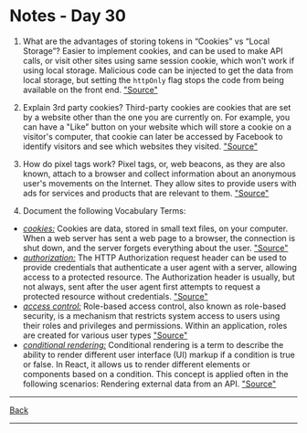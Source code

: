 # Notes - Day 30

1. What are the advantages of storing tokens in “Cookies” vs “Local Storage”? Easier to implement cookies, and can be used to make API calls, or visit other sites using same session cookie, which won't work if using local storage. Malicious code can be injected to get the data from local storage, but setting the `httpOnly` flag stops the code from being available on the front end. <a href = "https://supertokens.com/blog/cookies-vs-localstorage-for-sessions-everything-you-need-to-know">"Source"</a>

2. Explain 3rd party cookies? Third-party cookies are cookies that are set by a website other than the one you are currently on. For example, you can have a "Like" button on your website which will store a cookie on a visitor's computer, that cookie can later be accessed by Facebook to identify visitors and see which websites they visited. <a href = "https://cookie-script.com/all-you-need-to-know-about-third-party-cookies.html#:~:text=Third%2Dparty%20cookies%20are%20cookies,see%20which%20websites%20they%20visited.">"Source"</a>

3. How do pixel tags work? Pixel tags, or, web beacons, as they are also known, attach to a browser and collect information about an anonymous user's movements on the Internet. They allow sites to provide users with ads for services and products that are relevant to them.  <a href = "https://abcnews.go.com/Technology/We_Find_Them/pixel-tags-threaten-online-privacy-security/story?id=14809833">"Source"</a>

4. Document the following Vocabulary Terms:

- <u>*cookies:*</u> Cookies are data, stored in small text files, on your computer. When a web server has sent a web page to a browser, the connection is shut down, and the server forgets everything about the user. <a href = "https://www.w3schools.com/js/js_cookies.asp#:~:text=Cookies%20are%20data%2C%20stored%20in,forgets%20everything%20about%20the%20user.">"Source"</a>
- <u>*authorization:*</u> The HTTP Authorization request header can be used to provide credentials that authenticate a user agent with a server, allowing access to a protected resource. The Authorization header is usually, but not always, sent after the user agent first attempts to request a protected resource without credentials. <a href = "https://developer.mozilla.org/en-US/docs/Web/HTTP/Headers/Authorization">"Source"</a>
- <u>*access control:*</u> Role-based access control, also known as role-based security, is a mechanism that restricts system access to users using their roles and privileges and permissions. Within an application, roles are created for various user types <a href = "https://blog.logrocket.com/using-accesscontrol-for-rbac-and-abac-in-node-js/#:~:text=Role%2Dbased%20access%20control%2C%20also,e.g.%2C%20writer%20or%20reader).">"Source"</a>
- <u>*conditional rendering:*</u> Conditional rendering is a term to describe the ability to render different user interface (UI) markup if a condition is true or false. In React, it allows us to render different elements or components based on a condition. This concept is applied often in the following scenarios: Rendering external data from an API. <a href = "https://www.digitalocean.com/community/tutorials/7-ways-to-implement-conditional-rendering-in-react-applications">"Source"</a>

---
<a href = "https://github.com/scottie-l/reading-notes/tree/main/reading-notes-401">Back</a>

---

